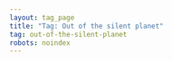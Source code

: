 ```yaml
---
layout: tag_page
title: "Tag: Out of the silent planet"
tag: out-of-the-silent-planet
robots: noindex
---
```

